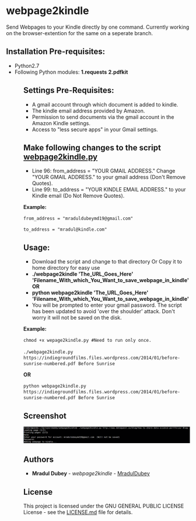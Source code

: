 # webpage2kindle
Send Webpages to your Kindle directly by one command. Currently working on the browser-extention for the same on a seperate branch.

## Installation Pre-requisites:
<ul>
<li>Python2.7</li>
<li>Following Python modules: 
  <b>1.requests</b> 
  <b>2.pdfkit</b>
</li>
<ul>

## Settings Pre-Requisites:
<ul>
<li>A gmail account through which document is added to kindle.</li>
<li>The kindle email address provided by Amazon.</li>
<li>Permission to send documents via the gmail account in the Amazon Kindle settings.</li>
<li> Access to "less secure apps" in your Gmail settings. </li>
</ul>

## Make following changes to the script [webpage2kindle.py](wepage2kindle.py?raw=true "webpage2kindle.py")
<ul>
<li> Line 96: from_address = "YOUR GMAIL ADDRESS." Change "YOUR GMAIL ADDRESS." to your gmail address (Don't Remove Quotes).</li>
<li> Line 99: to_address = "YOUR KINDLE EMAIL ADDRESS." to your Kindle email (Do Not Remove Quotes). </li>
</ul>

<b> Example: </b>
```
from_address = "mraduldubeymd19@gmail.com"
```
```
to_address = "mradul@kindle.com"
```

## Usage:
<ul>
<li>Download the script and change to that directory Or Copy it to home directory for easy use</li>
<li><b>./webpage2kindle 'The_URL_Goes_Here' 'Filename_With_which_You_Want_to_save_webpage_in_kindle'</b></li>
<b>OR</b>
<li> <b>python webpage2kindle 'The_URL_Goes_Here' 'Filename_With_which_You_Want_to_save_webpage_in_kindle'</b></li>
<li> You will be prompted to enter your gmail password. The script has been updated to avoid 'over the shoulder' attack. Don't worry it will not be saved on the disk.</li>
</ul>

<b>Example:</b>
```
chmod +x wepage2kindle.py #Need to run only once.

./webpage2kindle.py https://indiegroundfilms.files.wordpress.com/2014/01/before-sunrise-numbered.pdf Before Sunrise
```
<b>OR</b>

```
python webpage2kindle.py https://indiegroundfilms.files.wordpress.com/2014/01/before-sunrise-numbered.pdf Before Sunrise
```

## Screenshot
![Screenshot](sample.png?raw=true "Working Screenshot")


## Authors

* **Mradul Dubey** - *webpage2kindle* - [MradulDubey](https://github.com/mraduldubey)

## License

This project is licensed under the GNU GENERAL PUBLIC LICENSE License - see the [LICENSE.md](LICENSE?raw=true "LICENSE") file for details.

